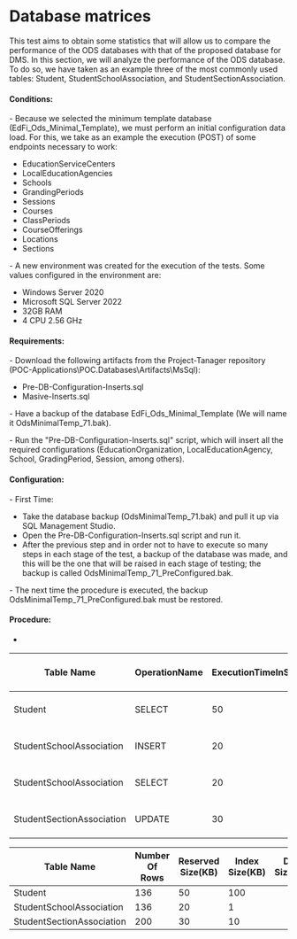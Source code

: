 # Database matrices

This test aims to obtain some statistics that will allow us to compare the performance of the ODS databases with that of the proposed database for DMS.
In this section, we will analyze the performance of the ODS database. To do so, we have taken as an example three of the most commonly used tables: Student, StudentSchoolAssociation, and StudentSectionAssociation.

#### Conditions:
*-*	Because we selected the minimum template database (EdFi_Ods_Minimal_Template), we must perform an initial configuration data load. For this, we take as an example the execution (POST) of some endpoints necessary to work:

 *	EducationServiceCenters
 *	LocalEducationAgencies
 *	Schools
 *	GrandingPeriods
 *	Sessions
 *	Courses
 *	ClassPeriods
 *	CourseOfferings
 *	Locations
 *	Sections

 *-*	A new environment was created for the execution of the tests. Some values configured in the environment are:
 *	Windows Server 2020
 *	Microsoft SQL Server 2022
 *	32GB RAM
 *	4 CPU 2.56 GHz

#### Requirements:
*-*	Download the following artifacts from the Project-Tanager repository (POC-Applications\POC.Databases\Artifacts\MsSql):
*	Pre-DB-Configuration-Inserts.sql
*	Masive-Inserts.sql

*-* Have a backup of the database EdFi_Ods_Minimal_Template (We will name it OdsMinimalTemp_71.bak).

*-*	Run the "Pre-DB-Configuration-Inserts.sql" script, which will insert all the required configurations (EducationOrganization, LocalEducationAgency, School, GradingPeriod, Session, among others).

#### Configuration:
*-*	First Time:

* Take the database backup (OdsMinimalTemp_71.bak) and pull it up via SQL Management Studio.
*	Open the Pre-DB-Configuration-Inserts.sql script and run it.
*	After the previous step and in order not to have to execute so many steps in each stage of the test, a backup of the database was made, and this will be the one that will be raised in each stage of testing; the backup is called OdsMinimalTemp_71_PreConfigured.bak.

*-*	The next time the procedure is executed, the backup OdsMinimalTemp_71_PreConfigured.bak must be restored.

#### Procedure:
-



| Table Name                 | OperationName | ExecutionTimeInSeconds | Number Of Rows    | StartTime           | EndTime             |
|----------------------------|---------------|------------------------|-------------------|---------------------|---------------------|
| Student                    | SELECT        | 50                     | 100               | 2024-04-13 09:00:00 | 2024-04-13 09:00:50 |
| StudentSchoolAssociation   | INSERT        | 20                     | 1                 | 2024-04-13 09:01:00 | 2024-04-13 09:01:20 |
| StudentSchoolAssociation   | SELECT        | 20                     | 100               | 2024-04-13 09:01:00 | 2024-04-13 09:01:20 |
| StudentSectionAssociation  | UPDATE        | 30                     | 10                | 2024-04-13 09:02:00 | 2024-04-13 09:02:30 |


| Table Name                 | Number Of Rows | Reserved Size(KB) |Index Size(KB) | Data Size(KB) | Unused Size(KB) |
|----------------------------|----------------|-------------------|---------------|---------------|-----------------|
| Student                    | 136            | 50                | 100           |               |                 |
| StudentSchoolAssociation   | 136            | 20                | 1             |               |                 |
| StudentSectionAssociation  | 200            | 30                | 10            |               |                 |


